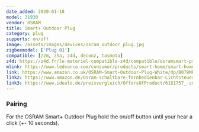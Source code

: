 ```yaml
---
date_added: 2020-01-18
model: 31930
vendor: OSRAM
title: Smart+ Outdoor Plug
category: plug
supports: on/off
image: /assets/images/devices/osram_outdoor_plug.jpg
zigbeemodel: ['Plug 01']
compatible: [z2m, zha, z4d, deconz, tasmota]
z4d: https://z4d.fr/le-materiel-compatible-z4d/compatible/osramsmart-priseconnectesmartplugextrieur
mlink: https://www.ledvance.com/consumer/products/smart-home/smart-home-products-with-zigbee-technology/smart-home-components/smart-outdoor-plug/index.jsp
link: https://www.amazon.co.uk/OSRAM-Smart-Outdoor-Plug-White/dp/B079MRYY8J
link2: https://www.amazon.de/Osram-schaltbare-fernbedienbar-Lichtsteuerung-kompatibel/dp/B0776YGHFN
link3: https://www.idealo.de/preisvergleich/OffersOfProduct/6181757_-smart-aussensteckdose-smart-home-zigbee-osram.html
---
```


### Pairing
For the OSRAM Smart+ Outdoor Plug hold the on/off button until your hear a click (+- 10 seconds). 
